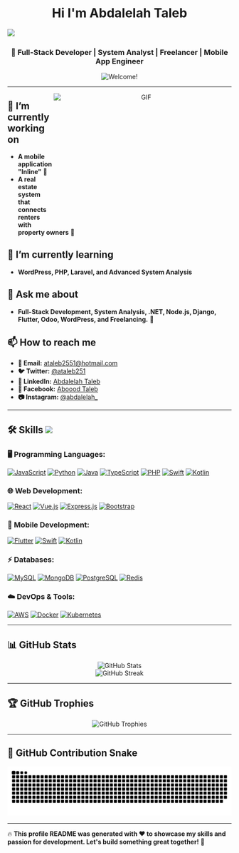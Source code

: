<h1 align="center">Hi I'm Abdalelah Taleb</h1> <img src = "https://raw.githubusercontent.com/MartinHeinz/MartinHeinz/master/wave.gif" width = 30px> 
<h3 align="center">🚀 Full-Stack Developer | System Analyst | Freelancer | Mobile App Engineer</h3>

<p align="center">
  <img src="https://i.imgur.com/dTYwdG1.gif" alt="Welcome!" width="300"/>
</p>

---

<a target="_blank" align="center">
  <img align="right" height="300" width="400" alt="GIF" src="https://media.giphy.com/media/SWoSkN6DxTszqIKEqv/giphy.gif">
</a>

## 🔭 I’m currently working on
- **A mobile application "Inline"** 📱
- **A real estate system that connects renters with property owners** 🏡

## 🌱 I’m currently learning
- **WordPress, PHP, Laravel, and Advanced System Analysis**

## 💬 Ask me about
- **Full-Stack Development, System Analysis, .NET, Node.js, Django, Flutter, Odoo, WordPress, and Freelancing.** 🚀

## 📫 How to reach me
- **📧 Email:** ataleb2551@hotmail.com  
- **🐦 Twitter:** [@ataleb251](https://twitter.com/ataleb251)  
- **💼 LinkedIn:** [Abdalelah Taleb](https://linkedin.com/in/abdalelah-taleb-751044193)  
- **📘 Facebook:** [Aboood Taleb](https://fb.com/aboood.taleb)  
- **📷 Instagram:** [@abdalelah_](https://instagram.com/abdalelah_)

---


## 🛠 Skills <img src="https://media2.giphy.com/media/QssGEmpkyEOhBCb7e1/giphy.gif" width="32px">
### **🖥 Programming Languages:**
<a href="https://developer.mozilla.org/en-US/docs/Web/JavaScript" target="_blank"><img alt="JavaScript" src="https://img.shields.io/badge/JavaScript-F7DF1E?style=for-the-badge&logo=javascript&logoColor=black"></a>
<a href="https://www.python.org/" target="_blank"><img alt="Python" src="https://img.shields.io/badge/Python-3776AB?style=for-the-badge&logo=python&logoColor=white"></a>
<a href="https://www.java.com" target="_blank"><img alt="Java" src="https://img.shields.io/badge/Java-ED8B00?style=for-the-badge&logo=java&logoColor=white"></a>
<a href="https://www.typescriptlang.org/" target="_blank"><img alt="TypeScript" src="https://img.shields.io/badge/TypeScript-007ACC?style=for-the-badge&logo=typescript&logoColor=white"></a>
<a href="https://www.php.net" target="_blank"><img alt="PHP" src="https://img.shields.io/badge/PHP-777BB4?style=for-the-badge&logo=php&logoColor=white"></a>
<a href="https://swift.org" target="_blank"><img alt="Swift" src="https://img.shields.io/badge/Swift-FA7343?style=for-the-badge&logo=swift&logoColor=white"></a>
<a href="https://kotlinlang.org/" target="_blank"><img alt="Kotlin" src="https://img.shields.io/badge/Kotlin-0095D5?style=for-the-badge&logo=kotlin&logoColor=white"></a>

### **🌐 Web Development:**
<a href="https://reactjs.org/" target="_blank"><img alt="React" src="https://img.shields.io/badge/React-61DAFB?style=for-the-badge&logo=react&logoColor=black"></a>
<a href="https://vuejs.org/" target="_blank"><img alt="Vue.js" src="https://img.shields.io/badge/Vue.js-4FC08D?style=for-the-badge&logo=vue.js&logoColor=white"></a>
<a href="https://expressjs.com" target="_blank"><img alt="Express.js" src="https://img.shields.io/badge/Express.js-000000?style=for-the-badge&logo=express&logoColor=white"></a>
<a href="https://getbootstrap.com/" target="_blank"><img alt="Bootstrap" src="https://img.shields.io/badge/Bootstrap-563D7C?style=for-the-badge&logo=bootstrap&logoColor=white"></a>

### **📱 Mobile Development:**
<a href="https://flutter.dev" target="_blank"><img alt="Flutter" src="https://img.shields.io/badge/Flutter-02569B?style=for-the-badge&logo=flutter&logoColor=white"></a>
<a href="https://developer.apple.com/swift/" target="_blank"><img alt="Swift" src="https://img.shields.io/badge/Swift-FA7343?style=for-the-badge&logo=swift&logoColor=white"></a>
<a href="https://developer.android.com/kotlin" target="_blank"><img alt="Kotlin" src="https://img.shields.io/badge/Kotlin-0095D5?style=for-the-badge&logo=kotlin&logoColor=white"></a>

### **⚡ Databases:**
<a href="https://www.mysql.com/" target="_blank"><img alt="MySQL" src="https://img.shields.io/badge/MySQL-4479A1?style=for-the-badge&logo=mysql&logoColor=white"></a>
<a href="https://www.mongodb.com/" target="_blank"><img alt="MongoDB" src="https://img.shields.io/badge/MongoDB-47A248?style=for-the-badge&logo=mongodb&logoColor=white"></a>
<a href="https://www.postgresql.org/" target="_blank"><img alt="PostgreSQL" src="https://img.shields.io/badge/PostgreSQL-336791?style=for-the-badge&logo=postgresql&logoColor=white"></a>
<a href="https://redis.io/" target="_blank"><img alt="Redis" src="https://img.shields.io/badge/Redis-DC382D?style=for-the-badge&logo=redis&logoColor=white"></a>

### **☁️ DevOps & Tools:**
<a href="https://aws.amazon.com" target="_blank"><img alt="AWS" src="https://img.shields.io/badge/AWS-232F3E?style=for-the-badge&logo=amazon-aws&logoColor=white"></a>
<a href="https://www.docker.com/" target="_blank"><img alt="Docker" src="https://img.shields.io/badge/Docker-2496ED?style=for-the-badge&logo=docker&logoColor=white"></a>
<a href="https://kubernetes.io" target="_blank"><img alt="Kubernetes" src="https://img.shields.io/badge/Kubernetes-326CE5?style=for-the-badge&logo=kubernetes&logoColor=white"></a>

---


## 📊 GitHub Stats
<p align="center">
  <img src="https://github-readme-stats.vercel.app/api?username=abdalelahtaleb&show_icons=true&theme=tokyonight" alt="GitHub Stats"/>
  <br/>
  <img src="https://github-readme-streak-stats.herokuapp.com/?user=abdalelahtaleb&theme=dark" alt="GitHub Streak"/>
</p>

---

## 🏆 GitHub Trophies
<p align="center">
  <img src="https://github-profile-trophy.vercel.app/?username=abdalelahtaleb&theme=darkhub&no-frame=true&margin-w=10" alt="GitHub Trophies"/>
</p>

---

## 🐍 GitHub Contribution Snake
<p align="center">
  <img src="https://github.com/Platane/snk/raw/output/github-contribution-grid-snake.svg" alt="Snake animation"/>
</p>

---

🔥 **This profile README was generated with ❤️ to showcase my skills and passion for development. Let's build something great together!** 🚀
